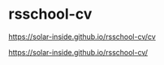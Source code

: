 # rsschool-cv

https://solar-inside.github.io/rsschool-cv/cv

https://solar-inside.github.io/rsschool-cv/

